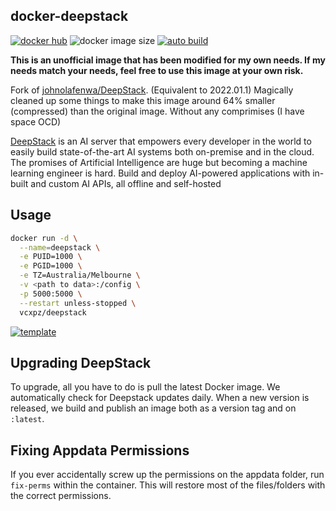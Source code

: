## docker-deepstack

[![docker hub](https://img.shields.io/badge/docker_hub-link-blue?style=for-the-badge&logo=docker)](https://hub.docker.com/r/vcxpz/deepstack) ![docker image size](https://img.shields.io/docker/image-size/vcxpz/deepstack?style=for-the-badge&logo=docker) [![auto build](https://img.shields.io/badge/docker_builds-automated-blue?style=for-the-badge&logo=docker?color=d1aa67)](https://github.com/hydazz/docker-deepstack/actions?query=workflow%3A"Auto+Builder+CI")

**This is an unofficial image that has been modified for my own needs. If my needs match your needs, feel free to use this image at your own risk.**

Fork of [johnolafenwa/DeepStack](https://github.com/johnolafenwa/DeepStack). (Equivalent to 2022.01.1)
Magically cleaned up some things to make this image around 64% smaller (compressed) than the original image. Without any comprimises (I have space OCD)

[DeepStack](https://www.deepstack.cc/) is an AI server that empowers every developer in the world to easily build state-of-the-art AI systems both on-premise and in the cloud. The promises of Artificial Intelligence are huge but becoming a machine learning engineer is hard. Build and deploy AI-powered applications with in-built and custom AI APIs, all offline and self-hosted

## Usage

```bash
docker run -d \
  --name=deepstack \
  -e PUID=1000 \
  -e PGID=1000 \
  -e TZ=Australia/Melbourne \
  -v <path to data>:/config \
  -p 5000:5000 \
  --restart unless-stopped \
  vcxpz/deepstack
```

[![template](https://img.shields.io/badge/unraid_template-ff8c2f?style=for-the-badge&logo=docker?color=d1aa67)](https://github.com/hydazz/docker-templates/blob/main/hydaz/deepstack.xml)

## Upgrading DeepStack

To upgrade, all you have to do is pull the latest Docker image. We automatically check for Deepstack updates daily. When a new version is released, we build and publish an image both as a version tag and on `:latest`.

## Fixing Appdata Permissions

If you ever accidentally screw up the permissions on the appdata folder, run `fix-perms` within the container. This will restore most of the files/folders with the correct permissions.
